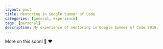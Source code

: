 ```yaml
---
layout: post
title: Mentoring in Google Summer of Code
categories: [general, experience]
tags: [personal]
description: My experience of mentoring in Google Summer of Code 2019.
---
```


More on this soon! :watermelon: :heart: